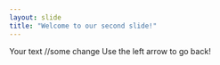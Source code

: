 ```yaml
---
layout: slide
title: "Welcome to our second slide!"
---
```

Your text //some change
Use the left arrow to go back!
